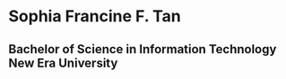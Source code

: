 <h1>Sophia Francine F. Tan</h1>
<h2>Bachelor of Science in Information Technology
New Era University</h2>
